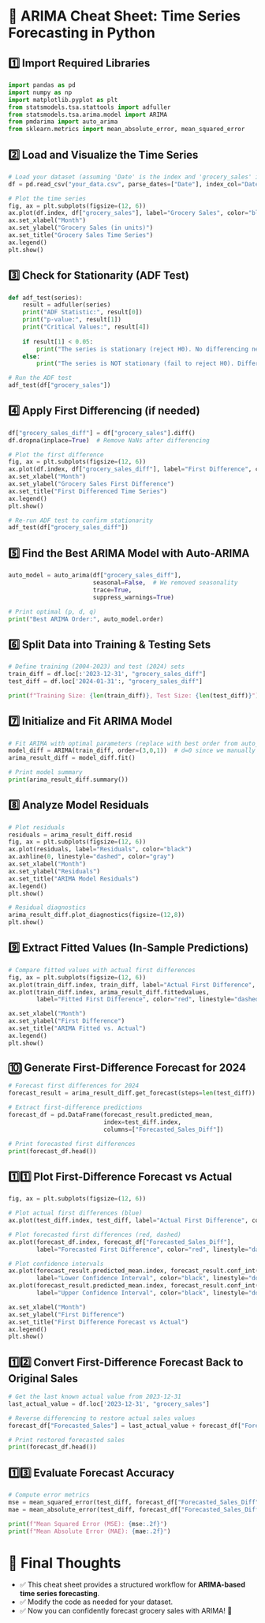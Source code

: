 # 📌 ARIMA Cheat Sheet: Time Series Forecasting in Python

## **1️⃣ Import Required Libraries**
```python
import pandas as pd
import numpy as np
import matplotlib.pyplot as plt
from statsmodels.tsa.stattools import adfuller
from statsmodels.tsa.arima.model import ARIMA
from pmdarima import auto_arima
from sklearn.metrics import mean_absolute_error, mean_squared_error
```

## **2️⃣ Load and Visualize the Time Series**
```python
# Load your dataset (assuming 'Date' is the index and 'grocery_sales' is the target)
df = pd.read_csv("your_data.csv", parse_dates=["Date"], index_col="Date")

# Plot the time series
fig, ax = plt.subplots(figsize=(12, 6))
ax.plot(df.index, df["grocery_sales"], label="Grocery Sales", color="blue")
ax.set_xlabel("Month")
ax.set_ylabel("Grocery Sales (in units)")
ax.set_title("Grocery Sales Time Series")
ax.legend()
plt.show()
```

## **3️⃣ Check for Stationarity (ADF Test)**
```python
def adf_test(series):
    result = adfuller(series)
    print("ADF Statistic:", result[0])
    print("p-value:", result[1])
    print("Critical Values:", result[4])
    
    if result[1] < 0.05:
        print("The series is stationary (reject H0). No differencing needed.")
    else:
        print("The series is NOT stationary (fail to reject H0). Differencing is needed.")

# Run the ADF test
adf_test(df["grocery_sales"])
```

## **4️⃣ Apply First Differencing (if needed)**
```python
df["grocery_sales_diff"] = df["grocery_sales"].diff()
df.dropna(inplace=True)  # Remove NaNs after differencing

# Plot the first difference
fig, ax = plt.subplots(figsize=(12, 6))
ax.plot(df.index, df["grocery_sales_diff"], label="First Difference", color="red", linestyle="dashed")
ax.set_xlabel("Month")
ax.set_ylabel("Grocery Sales First Difference")
ax.set_title("First Differenced Time Series")
ax.legend()
plt.show()

# Re-run ADF test to confirm stationarity
adf_test(df["grocery_sales_diff"])
```

## **5️⃣ Find the Best ARIMA Model with Auto-ARIMA**
```python
auto_model = auto_arima(df["grocery_sales_diff"], 
                        seasonal=False,  # We removed seasonality
                        trace=True, 
                        suppress_warnings=True)

# Print optimal (p, d, q)
print("Best ARIMA Order:", auto_model.order)
```

## **6️⃣ Split Data into Training & Testing Sets**
```python
# Define training (2004-2023) and test (2024) sets
train_diff = df.loc[:'2023-12-31', "grocery_sales_diff"]
test_diff = df.loc['2024-01-31':, "grocery_sales_diff"]

print(f"Training Size: {len(train_diff)}, Test Size: {len(test_diff)}")
```

## **7️⃣ Initialize and Fit ARIMA Model**
```python
# Fit ARIMA with optimal parameters (replace with best order from auto_arima)
model_diff = ARIMA(train_diff, order=(3,0,1))  # d=0 since we manually differenced
arima_result_diff = model_diff.fit()

# Print model summary
print(arima_result_diff.summary())
```

## **8️⃣ Analyze Model Residuals**
```python
# Plot residuals
residuals = arima_result_diff.resid
fig, ax = plt.subplots(figsize=(12, 6))
ax.plot(residuals, label="Residuals", color="black")
ax.axhline(0, linestyle="dashed", color="gray")
ax.set_xlabel("Month")
ax.set_ylabel("Residuals")
ax.set_title("ARIMA Model Residuals")
ax.legend()
plt.show()

# Residual diagnostics
arima_result_diff.plot_diagnostics(figsize=(12,8))
plt.show()
```

## **9️⃣ Extract Fitted Values (In-Sample Predictions)**
```python
# Compare fitted values with actual first differences
fig, ax = plt.subplots(figsize=(12, 6))
ax.plot(train_diff.index, train_diff, label="Actual First Difference", color="blue")
ax.plot(train_diff.index, arima_result_diff.fittedvalues, 
        label="Fitted First Difference", color="red", linestyle="dashed")

ax.set_xlabel("Month")
ax.set_ylabel("First Difference")
ax.set_title("ARIMA Fitted vs. Actual")
ax.legend()
plt.show()
```

## **🔟 Generate First-Difference Forecast for 2024**
```python
# Forecast first differences for 2024
forecast_result = arima_result_diff.get_forecast(steps=len(test_diff))

# Extract first-difference predictions
forecast_df = pd.DataFrame(forecast_result.predicted_mean, 
                           index=test_diff.index, 
                           columns=["Forecasted_Sales_Diff"])

# Print forecasted first differences
print(forecast_df.head())
```

## **1️⃣1️⃣ Plot First-Difference Forecast vs Actual**
```python
fig, ax = plt.subplots(figsize=(12, 6))

# Plot actual first differences (blue)
ax.plot(test_diff.index, test_diff, label="Actual First Difference", color="blue")

# Plot forecasted first differences (red, dashed)
ax.plot(forecast_df.index, forecast_df["Forecasted_Sales_Diff"], 
        label="Forecasted First Difference", color="red", linestyle="dashed")

# Plot confidence intervals
ax.plot(forecast_result.predicted_mean.index, forecast_result.conf_int().iloc[:, 0], 
        label="Lower Confidence Interval", color="black", linestyle="dotted")
ax.plot(forecast_result.predicted_mean.index, forecast_result.conf_int().iloc[:, 1], 
        label="Upper Confidence Interval", color="black", linestyle="dotted")

ax.set_xlabel("Month")
ax.set_ylabel("First Difference")
ax.set_title("First Difference Forecast vs Actual")
ax.legend()
plt.show()
```

## **1️⃣2️⃣ Convert First-Difference Forecast Back to Original Sales**
```python
# Get the last known actual value from 2023-12-31
last_actual_value = df.loc['2023-12-31', "grocery_sales"]

# Reverse differencing to restore actual sales values
forecast_df["Forecasted_Sales"] = last_actual_value + forecast_df["Forecasted_Sales_Diff"].cumsum()

# Print restored forecasted sales
print(forecast_df.head())
```

## **1️⃣3️⃣ Evaluate Forecast Accuracy**
```python
# Compute error metrics
mse = mean_squared_error(test_diff, forecast_df["Forecasted_Sales_Diff"])
mae = mean_absolute_error(test_diff, forecast_df["Forecasted_Sales_Diff"])

print(f"Mean Squared Error (MSE): {mse:.2f}")
print(f"Mean Absolute Error (MAE): {mae:.2f}")
```

# 🎯 **Final Thoughts**
- ✅ This cheat sheet provides a structured workflow for **ARIMA-based time series forecasting**.
- ✅ Modify the code as needed for your dataset.
- ✅ Now you can confidently forecast grocery sales with ARIMA! 🚀
